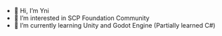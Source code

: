 - 👋 Hi, I’m Yni
- 👀 I’m interested in SCP Foundation Community
- 🌱 I’m currently learning Unity and Godot Engine (Partially learned C#)
<!---
- 💞️ I’m looking to collaborate on various SCP projects(only to translate or to help (because I do not know fully any programming language)).
- 📫 How to reach me
- some link...

Yni-Viar/Yni-Viar is a ✨ special ✨ repository because its `README.md` (this file) appears on your GitHub profile.
You can click the Preview link to take a look at your changes.
--->
